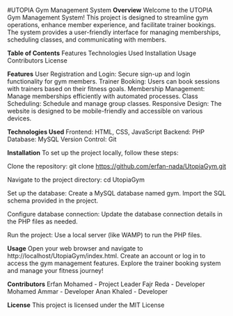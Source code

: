 #UTOPIA Gym Management System
**Overview**
Welcome to the UTOPIA Gym Management System! This project is designed to streamline gym operations, enhance member experience, and facilitate trainer bookings. The system provides a user-friendly interface for managing memberships, scheduling classes, and communicating with members.

**Table of Contents**
Features
Technologies Used
Installation
Usage
Contributors
License

**Features**
User Registration and Login: Secure sign-up and login functionality for gym members.
Trainer Booking: Users can book sessions with trainers based on their fitness goals.
Membership Management: Manage memberships efficiently with automated processes.
Class Scheduling: Schedule and manage group classes.
Responsive Design: The website is designed to be mobile-friendly and accessible on various devices.

**Technologies Used**
Frontend: HTML, CSS, JavaScript
Backend: PHP
Database: MySQL
Version Control: Git

**Installation**
To set up the project locally, follow these steps:

Clone the repository:
git clone https://github.com/erfan-nada/UtopiaGym.git

Navigate to the project directory:
cd UtopiaGym

Set up the database:
Create a MySQL database named gym.
Import the SQL schema provided in the project.

Configure database connection:
Update the database connection details in the PHP files as needed.

Run the project:
Use a local server (like WAMP) to run the PHP files.

**Usage**
Open your web browser and navigate to http://localhost/UtopiaGym/index.html.
Create an account or log in to access the gym management features.
Explore the trainer booking system and manage your fitness journey!

**Contributors**
Erfan Mohamed - Project Leader
Fajr Reda - Developer
Mohamed Ammar - Developer
Anan Khaled - Developer

**License**
This project is licensed under the MIT License 
